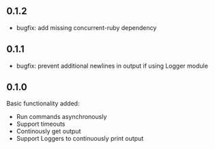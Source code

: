 ## 0.1.2

* bugfix: add missing concurrent-ruby dependency

## 0.1.1

* bugfix: prevent additional newlines in output if using Logger module

## 0.1.0

Basic functionality added: 

* Run commands asynchronously
* Support timeouts
* Continously get output
* Support Loggers to continuously print output
